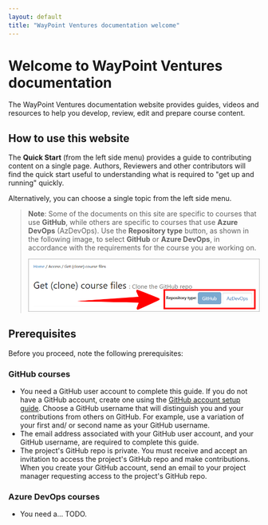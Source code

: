 ```yaml
---
layout: default
title: "WayPoint Ventures documentation welcome"
---
```


# Welcome to WayPoint Ventures documentation

The WayPoint Ventures documentation website provides guides, videos and resources to help you develop, review, edit and prepare course content.

## How to use this website

The **Quick Start** (from the left side menu) provides a guide to contributing content on a single page. Authors, Reviewers and other contributors will find the quick start useful to understanding what is required to "get up and running" quickly.

Alternatively, you can choose a single topic from the left side menu.

>**Note**: Some of the documents on this site are specific to courses that use **GitHub**, while others are specific to courses that use **Azure DevOps** (AzDevOps). Use the **Repository type** button, as shown in the following image, to select **GitHub** or **Azure DevOps**, in accordance with the requirements for the course you are working on.
>
> ![repository type sector button](assets/images/00-welcome/repo-switch.png)

## Prerequisites

Before you proceed, note the following prerequisites:

### GitHub courses

- You need a GitHub user account to complete this guide. If you do not have a GitHub account, create one using the [GitHub account setup guide](https://docs.microsoft.com/contribute/get-started-setup-github). Choose a GitHub username that will distinguish you and your contributions from others on GitHub. For example, use a variation of your first and/ or second name as your GitHub username.
- The email address associated with your GitHub user account, and your GitHub username, are required to complete this guide.
- The project's GitHub repo is private. You must receive and accept an invitation to access the project's GitHub repo and make contributions. When you create your GitHub account, send an email to your project manager requesting access to the project's GitHub repo.

### Azure DevOps courses

- You need a... TODO.
